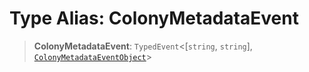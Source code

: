 # Type Alias: ColonyMetadataEvent

> **ColonyMetadataEvent**: `TypedEvent`\<\[`string`, `string`\], [`ColonyMetadataEventObject`](../interfaces/ColonyMetadataEventObject.md)\>
